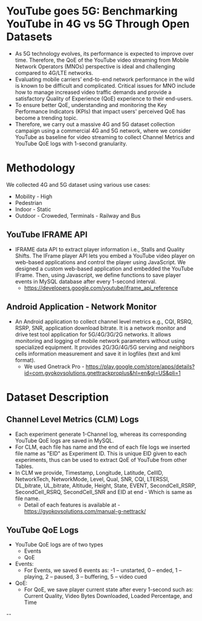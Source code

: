 # YouTube goes 5G: Benchmarking YouTube in 4G vs 5G Through Open Datasets 

- As 5G technology evolves, its performance is expected to improve over time. Therefore, the QoE of the YouTube video streaming from Mobile Network Operators (MNOs) perspective is ideal and challenging compared to 4G/LTE networks. 
- Evaluating mobile carriers’ end-to-end network performance in the wild is known to be difficult and complicated. 
Critical issues for MNO include how to manage increased video traffic demands and provide a satisfactory Quality of Experience (QoE) experience to their end-users. 
- To ensure better QoE, understanding and monitoring the Key Performance Indicators (KPIs) that impact users' perceived QoE has become a trending topic.
- Therefore, we carry out a massive 4G and 5G dataset collection campaign using a commercial 4G and 5G network, where we consider YouTube as baseline for video streaming to collect Channel Metrics and YouTube QoE logs with 1-second granularity.

# Methodology
We collected 4G and 5G dataset using various use cases:
- Mobility - High
- Pedestrian
- Indoor - Static
- Outdoor - Croweded, Terminals - Railway and Bus
## YouTube IFRAME API
- IFRAME data API to extract player information i.e., Stalls and Quality Shifts.
The IFrame player API lets you embed a YouTube video player on web-based applications and control the player using JavaScript.
We designed a custom web-based application and embedded the YouTube IFrame. Then, using Javascript, we define functions to save player events in MySQL database after every 1-second interval.
  - https://developers.google.com/youtube/iframe_api_reference
## Android Application - Network Monitor
- An Android application to collect channel level metrics e.g., CQI, RSRQ, RSRP, SNR, application download bitrate. It is a network monitor and drive test tool application for 5G/4G/3G/2G networks.  It allows monitoring and logging of mobile network parameters without using specialized equipment. It provides 2G/3G/4G/5G serving and neighbors cells information measurement and save it in logfiles (text and kml format).
  - We used Gnetrack Pro - https://play.google.com/store/apps/details?id=com.gyokovsolutions.gnettrackproplus&hl=en&gl=US&pli=1

# Dataset Description

## Channel Level Metrics (CLM) Logs
  - Each experiment generate 1-Channel log, whereas its corresponding YouTube QoE logs are saved in MySQL. 
  - For CLM, each file has name and the end of each file logs we inserted file name as "EID" as Experiment ID. This is unique EID given to each experiments, thus can be used to extract QoE of YouTube from other Tables.
  - In CLM we provide, Timestamp,	Longitude,	Latitude,	CellID,	NetworkTech,	NetworkMode,	Level,	Qual,	SNR,	CQI,	LTERSSI,	DL_bitrate,	UL_bitrate,	Altitude,	Height,	State,	EVENT,	SecondCell_RSRP,	SecondCell_RSRQ,	SecondCell_SNR and EID at end - Which is same as file name.
    - Detail of each features is available at - https://gyokovsolutions.com/manual-g-nettrack/
## YouTube QoE Logs
- YouTube QoE logs are of two types
  - Events
  - QoE
- Events:
  - For Events, we saved 6 events as: -1 – unstarted, 0 – ended, 1 – playing, 2 – paused, 3 – buffering, 5 – video cued
- QoE:
  - For QoE, we save player current state after every 1-second such as: Current Quality, Video Bytes Downloaded, Loaded Percentage, and Time

-- 
